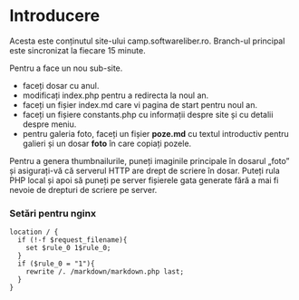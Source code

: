 Introducere
===========

Acesta este conținutul site-ului camp.softwareliber.ro.
Branch-ul principal este sincronizat la fiecare 15 minute.

Pentru a face un nou sub-site.

 * faceți dosar cu anul.
 * modificați index.php pentru a redirecta la noul an.
 * faceți un fișier index.md care vi pagina de start pentru noul an.
 * faceți un fișiere constants.php cu informații despre site și cu detalii
   despre meniu.
 * pentru galeria foto, faceți un fișier **poze.md** cu textul introductiv
   pentru galieri și un dosar **foto** în care copiați pozele.

Pentru a genera thumbnailurile, puneți imaginile principale în dosarul „foto”
și asigurați-vă că serverul HTTP are drept de scriere în dosar. Puteți rula
PHP local și apoi să puneți pe server fișierele gata generate fără a mai
fi nevoie de drepturi de scriere pe server.

### Setări pentru nginx

```nginx
location / {
  if (!-f $request_filename){
    set $rule_0 1$rule_0;
  }
  if ($rule_0 = "1"){
    rewrite /. /markdown/markdown.php last;
  }
}
```
